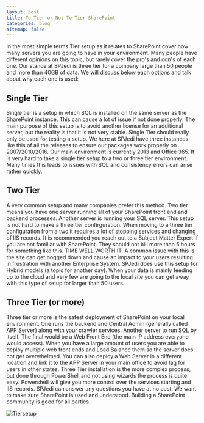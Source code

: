 ```yaml
---
layout: post
title: To Tier or Not To Tier SharePoint
categories: blog
sitemap: false
---
```

In the most simple terms Tier setup as it relates to SharePoint cover how many servers you are going to have in your environment. Many people have different opinions on this topic, but rarely cover the pro's and con's of each one. Our stance at SPJedi is three tier for a company large than 50 people and more than 40GB of data. We will discuss below each options and talk about why each one is used:

## Single Tier
Single tier is a setup in which SQL is installed on the same server as the SharePoint instance. This can cause a lot of issue if not done properly. The main purpose of this setup is to avoid another license for an additional server, but the reality is that it is not very stable. Single Tier should really only be used for testing a setup. We here at SPJedi have three instances like this of all the releases to ensure our packages work properly on 2007/2010/2016. Our main environment is currently 2013 and Office 365. It is very hard to take a single tier setup to a two or three tier environment. Many times this leads to issues with SQL and consistency errors can arise rather quickly. 

## Two Tier

A very common setup and many companies prefer this method. Two tier means you have one server running all of your SharePoint front end and backend processes. Another server is running your SQL server. This setup is not hard to make a three tier confirguration. When moving to a three tier configuration from a two it requires a lot of stopping services and changing of IIS records. It is recommended you reach out to a Subject Matter Expert if you are not familiar with SharePoint. They should not bill more than 5 hours for something like this. TIME WELL WORTH IT. A common issue with this is the site can get bogged down and cause an impact to your users resulting in frustration with another Enterprise System. SPJedi does use this setup for Hybrid models (a topic for another day). When your data is mainly feeding up to the cloud and very few are going to the local site you can get away with this type of setup for larger than 50 users. 

## Three Tier (or more)

Three tier or more is the safest deployment of SharePoint on your local environment. One runs the backend and Central Admin (generally called APP Server) along with your crawler services. Another server to run SQL by itself. The final would be a Web Front End (the main IP address everyone would access). When you have a large amount of users you are able to deploy multiple web front ends and Load Balance them so the server does not get overwhelmed. You can also deploy a Web Server in a different location and link it to the APP Server in your main office to avoid lag for users in other states. Three Tier installation is the more complex process, but done through PowerShell and not using wizards the process is quite easy. Powershell will give you more control over the services starting and IIS records. SPJedi can answer any questions you have at no cost. We want to make sure SharePoint is used and understood. Building a SharePoint community is good for all parties. 

![Tiersetup](/img/TierSetup.jpg)
